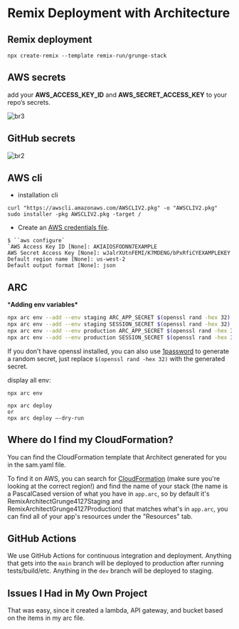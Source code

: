 # Remix Deployment with Architecture

## Remix deployment

```
npx create-remix --template remix-run/grunge-stack
```

## AWS secrets

add your **AWS_ACCESS_KEY_ID** and **AWS_SECRET_ACCESS_KEY** to your repo’s secrets. 

![br3](https://images.ctfassets.net/zojzzdop0fzx/4ZeTn3zgTBlmOQMlr2FD5Q/f57a3bae564d3c165fee89c337fdcf6f/br3.JPG)

## GitHub secrets

![br2](https://images.ctfassets.net/zojzzdop0fzx/19fAy4hIxXxVkRIe0Wn7yl/44c21abf5bd30c4183c390c92456768b/br2.JPG)

## AWS cli

* installation cli

```
curl "https://awscli.amazonaws.com/AWSCLIV2.pkg" -o "AWSCLIV2.pkg"
sudo installer -pkg AWSCLIV2.pkg -target /
```

- Create an [AWS credentials file](https://docs.aws.amazon.com/cli/latest/userguide/getting-started-quickstart.html#getting-started-quickstart-new).

```
$ ``aws configure` 
`AWS Access Key ID [None]: AKIAIOSFODNN7EXAMPLE 
AWS Secret Access Key [None]: wJalrXUtnFEMI/K7MDENG/bPxRfiCYEXAMPLEKEY 
Default region name [None]: us-west-2 
Default output format [None]: json
```

## ARC

***Adding env variables\***

```bash
npx arc env --add --env staging ARC_APP_SECRET $(openssl rand -hex 32)
npx arc env --add --env staging SESSION_SECRET $(openssl rand -hex 32)
npx arc env --add --env production ARC_APP_SECRET $(openssl rand -hex 32)
npx arc env --add --env production SESSION_SECRET $(openssl rand -hex 32)
```

If you don't have openssl installed, you can also use [1password](https://1password.com/password-generator) to generate a random secret, just replace `$(openssl rand -hex 32)` with the generated secret.

display all env:

```
npx arc env 
```





```
npx arc deploy
or
npx arc deploy —-dry-run
```



## Where do I find my CloudFormation?

You can find the CloudFormation template that Architect generated for you in the sam.yaml file.

To find it on AWS, you can search for [CloudFormation](https://console.aws.amazon.com/cloudformation/home) (make sure you're looking at the correct region!) and find the name of your stack (the name is a PascalCased version of what you have in `app.arc`, so by default it's RemixArchitectGrunge4127Staging and RemixArchitectGrunge4127Production) that matches what's in `app.arc`, you can find all of your app's resources under the "Resources" tab.

## GitHub Actions

We use GitHub Actions for continuous integration and deployment. Anything that gets into the `main` branch will be deployed to production after running tests/build/etc. Anything in the `dev` branch will be deployed to staging.



##  Issues I Had in My Own Project

 That was easy, since it created a lambda, API gateway, and bucket based on the items in my arc file.
